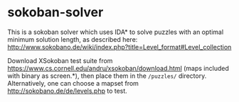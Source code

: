 # sokoban-solver
This is a sokoban solver which uses IDA* to solve puzzles with an optimal minimum solution length, as described here: http://www.sokobano.de/wiki/index.php?title=Level_format#Level_collection

Download XSokoban test suite from https://www.cs.cornell.edu/andru/xsokoban/download.html (maps included with binary as screen.*), then place them in the `/puzzles/` directory. Alternatively, one can choose a mapset from http://sokobano.de/de/levels.php to test.
